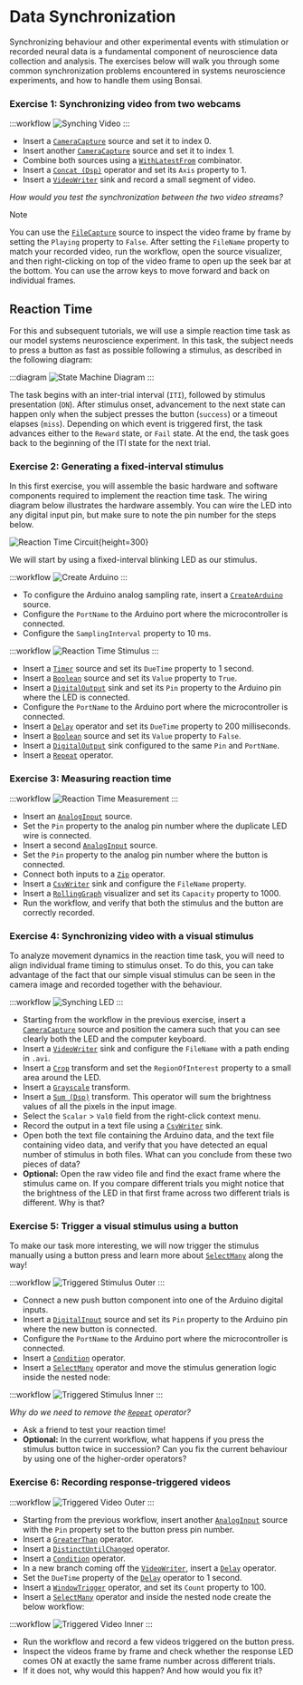 ---
---

# Data Synchronization

Synchronizing behaviour and other experimental events with stimulation or recorded neural data is a fundamental component of neuroscience data collection and analysis. The exercises below will walk you through some common synchronization problems encountered in systems neuroscience experiments, and how to handle them using Bonsai.

### **Exercise 1:** Synchronizing video from two webcams

:::workflow
![Synching Video](~/workflows/synching-camera.bonsai)
:::

- Insert a [`CameraCapture`] source and set it to index 0.
- Insert another [`CameraCapture`] source and set it to index 1.
- Combine both sources using a [`WithLatestFrom`] combinator.
- Insert a [`Concat (Dsp)`] operator and set its `Axis` property to 1.
- Insert a [`VideoWriter`] sink and record a small segment of video.

_How would you test the synchronization between the two video streams?_

> [!Note]
> You can use the [`FileCapture`] source to inspect the video frame by frame by setting the `Playing` property to `False`. After setting the `FileName` property to match your recorded video, run the workflow, open the source visualizer, and then right-clicking on top of the video frame to open up the seek bar at the bottom. You can use the arrow keys to move forward and back on individual frames.

## Reaction Time

For this and subsequent tutorials, we will use a simple reaction time task as our model systems neuroscience experiment. In this task, the subject needs to press a button as fast as possible following a stimulus, as described in the following diagram:

:::diagram
![State Machine Diagram](~/images/reactiontime.svg)
:::

The task begins with an inter-trial interval (`ITI`), followed by stimulus presentation (`ON`). After stimulus onset, advancement to the next state can happen only when the subject presses the button (`success`) or a timeout elapses (`miss`). Depending on which event is triggered first, the task advances either to the `Reward` state, or `Fail` state. At the end, the task goes back to the beginning of the ITI state for the next trial.

### **Exercise 2:** Generating a fixed-interval stimulus

In this first exercise, you will assemble the basic hardware and software components required to implement the reaction time task. The wiring diagram below illustrates the hardware assembly. You can wire the LED into any digital input pin, but make sure to note the pin number for the steps below.

![Reaction Time Circuit](~/images/reactiontime-circuit.png){height=300}

We will start by using a fixed-interval blinking LED as our stimulus.

:::workflow
![Create Arduino](~/workflows/reactiontime-arduino.bonsai)
:::

- To configure the Arduino analog sampling rate, insert a [`CreateArduino`] source.
- Configure the `PortName` to the Arduino port where the microcontroller is connected.
- Configure the `SamplingInterval` property to 10 ms.

:::workflow
![Reaction Time Stimulus](~/workflows/reactiontime-stimulus.bonsai)
:::

- Insert a [`Timer`] source and set its `DueTime` property to 1 second.
- Insert a [`Boolean`] source and set its `Value` property to `True`.
- Insert a [`DigitalOutput`] sink and set its `Pin` property to the Arduino pin where the LED is connected.
- Configure the `PortName` to the Arduino port where the microcontroller is connected.
- Insert a [`Delay`] operator and set its `DueTime` property to 200 milliseconds.
- Insert a [`Boolean`] source and set its `Value` property to `False`.
- Insert a [`DigitalOutput`] sink configured to the same `Pin` and `PortName`.
- Insert a [`Repeat`] operator.

### **Exercise 3:** Measuring reaction time

:::workflow
![Reaction Time Measurement](~/workflows/reactiontime-measurement.bonsai)
:::

- Insert an [`AnalogInput`] source.
- Set the `Pin` property to the analog pin number where the duplicate LED wire is connected.
- Insert a second [`AnalogInput`] source.
- Set the `Pin` property to the analog pin number where the button is connected.
- Connect both inputs to a [`Zip`] operator.
- Insert a [`CsvWriter`] sink and configure the `FileName` property.
- Insert a [`RollingGraph`] visualizer and set its `Capacity` property to 1000.
- Run the workflow, and verify that both the stimulus and the button are correctly recorded.

### **Exercise 4:** Synchronizing video with a visual stimulus

To analyze movement dynamics in the reaction time task, you will need to align individual frame timing to stimulus onset. To do this, you can take advantage of the fact that our simple visual stimulus can be seen in the camera image and recorded together with the behaviour.

:::workflow
![Synching LED](~/workflows/synching-led.bonsai)
:::

- Starting from the workflow in the previous exercise, insert a [`CameraCapture`] source and position the camera such that you can see clearly both the LED and the computer keyboard.
- Insert a [`VideoWriter`] sink and configure the `FileName` with a path ending in `.avi`.
- Insert a [`Crop`] transform and set the `RegionOfInterest` property to a small area around the LED.
- Insert a [`Grayscale`] transform.
- Insert a [`Sum (Dsp)`] transform. This operator will sum the brightness values of all the pixels in the input image.
- Select the `Scalar` > `Val0` field from the right-click context menu.
- Record the output in a text file using a [`CsvWriter`] sink.
- Open both the text file containing the Arduino data, and the text file containing video data, and verify that you have detected an equal number of stimulus in both files. What can you conclude from these two pieces of data?
- **Optional:** Open the raw video file and find the exact frame where the stimulus came on. If you compare different trials you might notice that the brightness of the LED in that first frame across two different trials is different. Why is that?

### **Exercise 5:** Trigger a visual stimulus using a button

To make our task more interesting, we will now trigger the stimulus manually using a button press and learn more about [`SelectMany`] along the way!

:::workflow
![Triggered Stimulus Outer](~/workflows/reactiontime-triggerstimulus.bonsai)
:::

- Connect a new push button component into one of the Arduino digital inputs.
- Insert a [`DigitalInput`] source and set its `Pin` property to the Arduino pin where the new button is connected.
- Configure the `PortName` to the Arduino port where the microcontroller is connected.
- Insert a [`Condition`] operator.
- Insert a [`SelectMany`] operator and move the stimulus generation logic inside the nested node:

:::workflow
![Triggered Stimulus Inner](~/workflows/reactiontime-triggerstimulus-inner.bonsai)
:::

_Why do we need to remove the [`Repeat`] operator?_

- Ask a friend to test your reaction time!
- **Optional:** In the current workflow, what happens if you press the stimulus button twice in succession? Can you fix the current behaviour by using one of the higher-order operators?

### **Exercise 6:** Recording response-triggered videos

:::workflow
![Triggered Video Outer](~/workflows/reactiontime-triggervideo.bonsai)
:::

- Starting from the previous workflow, insert another [`AnalogInput`] source with the `Pin` property set to the button press pin number.
- Insert a [`GreaterThan`] operator.
- Insert a [`DistinctUntilChanged`] operator.
- Insert a [`Condition`] operator.
- In a new branch coming off the [`VideoWriter`], insert a [`Delay`] operator.
- Set the `DueTime` property of the [`Delay`] operator to 1 second.
- Insert a [`WindowTrigger`] operator, and set its `Count` property to 100.
- Insert a [`SelectMany`] operator and inside the nested node create the below workflow:

:::workflow
![Triggered Video Inner](~/workflows/reactiontime-triggervideo-inner.bonsai)
:::

- Run the workflow and record a few videos triggered on the button press.
- Inspect the videos frame by frame and check whether the response LED comes ON at exactly the same frame number across different trials.
- If it does not, why would this happen? And how would you fix it?

<!-- Reference-style links -->
[`AnalogInput`]: xref:Bonsai.Arduino.AnalogInput
[`Boolean`]: xref:Bonsai.Expressions.BooleanProperty
[`CameraCapture`]: xref:Bonsai.Vision.CameraCapture
[`Concat (Dsp)`]: xref:Bonsai.Dsp.Concat
[`Condition`]: xref:Bonsai.Reactive.Condition
[`CreateArduino`]: xref:Bonsai.Arduino.CreateArduino
[`Crop`]: xref:Bonsai.Vision.Crop
[`CsvWriter`]: xref:Bonsai.IO.CsvWriter
[`Delay`]: xref:Bonsai.Reactive.Delay
[`DigitalInput`]: xref:Bonsai.Arduino.DigitalInput
[`DigitalOutput`]: xref:Bonsai.Arduino.DigitalOutput
[`DistinctUntilChanged`]: xref:Bonsai.Reactive.DistinctUntilChanged
[`FileCapture`]: xref:Bonsai.Vision.FileCapture
[`Grayscale`]: xref:Bonsai.Vision.Grayscale
[`GreaterThan`]: xref:Bonsai.Expressions.GreaterThanBuilder
[`Repeat`]: xref:Bonsai.Reactive.Repeat
[`RollingGraph`]: xref:Bonsai.Design.Visualizers.RollingGraphBuilder
[`SelectMany`]: xref:Bonsai.Reactive.SelectMany
[`Sum (Dsp)`]: xref:Bonsai.Dsp.Sum
[`Timer`]: xref:Bonsai.Reactive.Timer
[`VideoWriter`]: xref:Bonsai.Vision.VideoWriter
[`WindowTrigger`]: xref:Bonsai.Reactive.WindowTrigger
[`WithLatestFrom`]: xref:Bonsai.Reactive.WithLatestFrom
[`Zip`]: xref:Bonsai.Reactive.Zip
